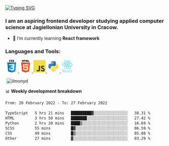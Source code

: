 [![Typing SVG](https://readme-typing-svg.herokuapp.com?color=%23e07a5f&size=40&center=false&vCenter=true&multiline=true&width=900&height=70&lines=Hi%2C+my+name+is+Oleg)](https://git.io/typing-svg)

<h3>
  I am an aspiring frontend developer studying applied computer science at Jagiellonian University in Cracow.</h3>

- 🌱 I’m currently learning **React framework**

<p align="left">
</p>


<h3 align="left">Languages and Tools:</h3>
<p align="left"> <a href="https://www.w3schools.com/css/" target="_blank" rel="noreferrer"> <img src="https://raw.githubusercontent.com/devicons/devicon/master/icons/css3/css3-original-wordmark.svg" alt="css3" width="40" height="40"/> </a> <a href="https://www.w3.org/html/" target="_blank" rel="noreferrer"> <img src="https://raw.githubusercontent.com/devicons/devicon/master/icons/html5/html5-original-wordmark.svg" alt="html5" width="40" height="40"/> </a> <a href="https://developer.mozilla.org/en-US/docs/Web/JavaScript" target="_blank" rel="noreferrer"> <img src="https://raw.githubusercontent.com/devicons/devicon/master/icons/javascript/javascript-original.svg" alt="javascript" width="40" height="40"/> </a> <a href="https://www.python.org" target="_blank" rel="noreferrer"> <img src="https://raw.githubusercontent.com/devicons/devicon/master/icons/python/python-original.svg" alt="python" width="40" height="40"/> </a> <a href="https://reactjs.org/" target="_blank" rel="noreferrer"> <img src="https://raw.githubusercontent.com/devicons/devicon/master/icons/react/react-original-wordmark.svg" alt="react" width="40" height="40"/> </a> </p>

<p>&nbsp;<img align="center" src="https://github-readme-stats.vercel.app/api?username=ilmonyd&show_icons=true&theme=calm&locale=en" alt="ilmonyd" /></p>


📊 **Weekly development breakdown**
<!--START_SECTION:waka-->

```text
From: 20 February 2022 - To: 27 February 2022

TypeScript   5 hrs 21 mins   █████████▓░░░░░░░░░░░░░░░   38.31 %
HTML         3 hrs 50 mins   ███████░░░░░░░░░░░░░░░░░░   27.42 %
Python       2 hrs 20 mins   ████▒░░░░░░░░░░░░░░░░░░░░   16.69 %
SCSS         55 mins         █▓░░░░░░░░░░░░░░░░░░░░░░░   06.59 %
CSS          49 mins         █▒░░░░░░░░░░░░░░░░░░░░░░░   05.88 %
Other        27 mins         ▓░░░░░░░░░░░░░░░░░░░░░░░░   03.29 %
```

<!--END_SECTION:waka-->
